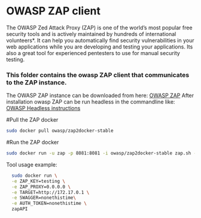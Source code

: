 # OWASP ZAP client

The OWASP Zed Attack Proxy (ZAP) is one of the world’s most popular free security tools and is actively maintained by hundreds of international volunteers*. It can help you automatically find security vulnerabilities in your web applications while you are developing and testing your applications. Its also a great tool for experienced pentesters to use for manual security testing.

### This folder contains the owasp ZAP client that communicates to the ZAP instance.

The OWASP ZAP instance can be downloaded from here: [OWASP ZAP](https://www.owasp.org/index.php/OWASP_Zed_Attack_Proxy_Project)
After installation owasp ZAP can be run headless in the commandline like:
[OWASP Headless instructions](https://github.com/zaproxy/zap-core-help/wiki/HelpCmdline)


#Pull the ZAP docker
```bash
sudo docker pull owasp/zap2docker-stable
```

#Run the ZAP docker 
```bash
sudo docker run -u zap -p 8081:8081 -i owasp/zap2docker-stable zap.sh -daemon -host 0.0.0.0 -port 8081 -config api.key=testing -config api.addrs.addr.name=.* -config api.addrs.addr.regex=true --installalladdons
```



Tool usage example:
```bash
  sudo docker run \
  -e ZAP_KEY=testing \
  -e ZAP_PROXY=0.0.0.0 \
  -e TARGET=http://172.17.0.1 \
  -e SWAGGER=nonethistime\
  -e AUTH_TOKEN=nonethistime \ 
  zapAPI
```
